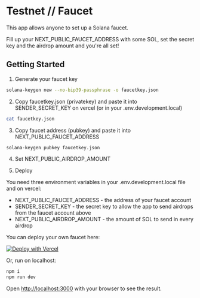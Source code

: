 # Testnet // Faucet

This app allows anyone to set up a Solana faucet. 

Fill up your NEXT_PUBLIC_FAUCET_ADDRESS with some SOL, set the secret key and the airdrop amount and you're all set!

## Getting Started

1. Generate your faucet key

```bash
solana-keygen new --no-bip39-passphrase -o faucetkey.json
```

2. Copy faucetkey.json (privatekey) and paste it into SENDER_SECRET_KEY on vercel (or in your .env.development.local)

```bash
cat faucetkey.json
```

3. Copy faucet address (pubkey) and paste it into NEXT_PUBLIC_FAUCET_ADDRESS 

```bash
solana-keygen pubkey faucetkey.json
```

4. Set NEXT_PUBLIC_AIRDROP_AMOUNT

5. Deploy

You need three environment variables in your .env.development.local file and on vercel:
- NEXT_PUBLIC_FAUCET_ADDRESS - the address of your faucet account
- SENDER_SECRET_KEY - the secret key to allow the app to send airdrops from the faucet account above
- NEXT_PUBLIC_AIRDROP_AMOUNT - the amount of SOL to send in every airdrop

You can deploy your own faucet here:

[![Deploy with Vercel](https://vercel.com/button)](https://vercel.com/new/clone?repository-url=https%3A%2F%2Fgithub.com%2Fferric-sol%2Ftestnetfaucet&env=NEXT_PUBLIC_FAUCET_ADDRESS,SENDER_SECRET_KEY,NEXT_PUBLIC_AIRDROP_AMOUNT&envDescription=Faucet%20address%2C%20airdrop%20amount%2C%20and%20the%20faucet's%20private%20key%20are%20all%20that%20you%20need&project-name=sol-testnet-faucet&repository-name=sol-testnet-faucet&redirect-url=https%3A%2F%2Ftestnetfaucet.org&demo-title=Testnet%20Faucet&demo-description=A%20faucet%20for%20getting%20testnet%20tokens%20on%20Solana&demo-url=https%3A%2F%2Ftestnetfaucet.org&demo-image=https%3A%2F%2Fwww.stakeware.xyz%2Flogo.webp)

Or, run on localhost:

```bash
npm i 
npm run dev
```

Open [http://localhost:3000](http://localhost:3000) with your browser to see the result.

